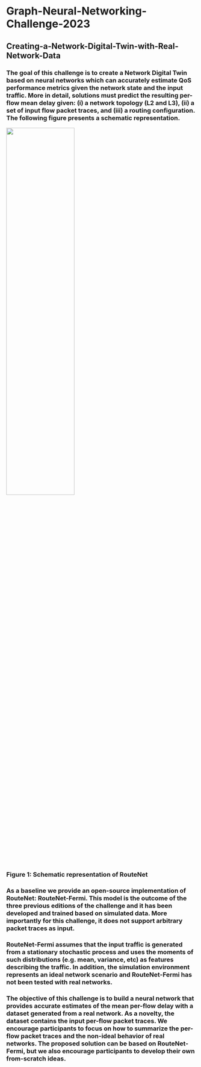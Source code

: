 # Graph-Neural-Networking-Challenge-2023
## Creating-a-Network-Digital-Twin-with-Real-Network-Data

### The goal of this challenge is to create a Network Digital Twin based on neural networks which can accurately estimate QoS performance metrics given the network state and the input traffic. More in detail, solutions must predict the resulting per-flow mean delay given: (i) a network topology (L2 and L3), (ii) a set of input flow packet traces, and (iii) a routing configuration. The following figure presents a schematic representation.

<img src="https://github.com/prathameshk30/Graph-Neural-Networking-Challenge-2023/assets/89546195/2199e6df-1574-4f50-85ce-7843ca1d470e" width=60% height=50%>


### Figure 1: Schematic representation of RouteNet

### As a baseline we provide an open-source implementation of RouteNet: RouteNet-Fermi. This model is the outcome of the three previous editions of the challenge and it has been developed and trained based on simulated data. More importantly for this challenge, it does not support arbitrary packet traces as input.

### RouteNet-Fermi assumes that the input traffic is generated from a stationary stochastic process and uses the moments of such distributions (e.g. mean, variance, etc) as features describing the traffic. In addition, the simulation environment represents an ideal network scenario and RouteNet-Fermi has not been tested with real networks.

### The objective of this challenge is to build a neural network that provides accurate estimates of the mean per-flow delay with a dataset generated from a real network. As a novelty, the dataset contains the input per-flow packet traces. We encourage participants to focus on how to summarize the per-flow packet traces and the non-ideal behavior of real networks. The proposed solution can be based on RouteNet-Fermi, but we also encourage participants to develop their own from-scratch ideas.
